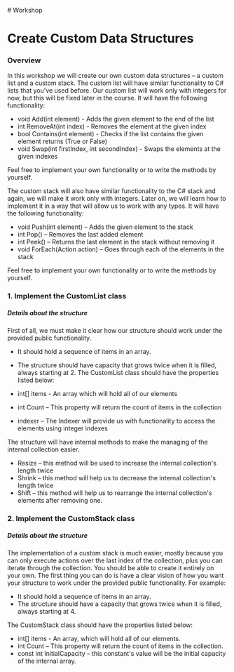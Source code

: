﻿﻿# Workshop# Create Custom Data Structures### OverviewIn this workshop we will create our own custom data structures – a custom list and a custom stack. The custom list will have similar functionality to C# lists that you've used before. Our custom list will work only with integers for now, but this will be fixed later in the course. It will have the following functionality: - void Add(int element) - Adds the given element to the end of the list- int RemoveAt(int index) - Removes the element at the given index- bool Contains(int element) - Checks if the list contains the given element returns (True or False)- void Swap(int firstIndex, int secondIndex) - Swaps the elements at the given indexesFeel free to implement your own functionality or to write the methods by yourself. The custom stack will also have similar functionality to the C# stack and again, we will make it work only with integers. Later on, we will learn how to implement it in a way that will allow us to work with any types. It will have the following functionality:- void Push(int element) – Adds the given element to the stack- int Pop() – Removes the last added element- int Peek() – Returns the last element in the stack without removing it- void ForEach(Action<int> action) – Goes through each of the elements in the stackFeel free to implement your own functionality or to write the methods by yourself.### 1. Implement the CustomList class##### Details about the structureFirst of all, we must make it clear how our structure should work under the provided public functionality.- It should hold a sequence of items in an array. - The structure should have capacity that grows twice when it is filled, always starting at 2. The CustomList class should have the properties listed below:- int[] items - An array which will hold all of our elements- int Count – This property will return the count of items in the collection- indexer – The Indexer will provide us with functionality to access the elements using integer indexesThe structure will have internal methods to make the managing of the internal collection easier.- Resize – this method will be used to increase the internal collection's length twice- Shrink – this method will help us to decrease the internal collection's length twice - Shift – this method will help us to rearrange the internal collection's elements after removing one.### 2. Implement the CustomStack class##### Details about the structureThe implementation of a custom stack is much easier, mostly because you can only execute actions over the last index of the collection, plus you can iterate through the collection. You should be able to create it entirely on your own. The first thing you can do is have a clear vision of how you want your structure to work under the provided public functionality. For example:- It should hold a sequence of items in an array. - The structure should have a capacity that grows twice when it is filled, always starting at 4. The CustomStack class should have the properties listed below:- int[] items - An array, which will hold all of our elements.- int Count – This property will return the count of items in the collection.- const int InitialCapacity – this constant's value will be the initial capacity of the internal array.